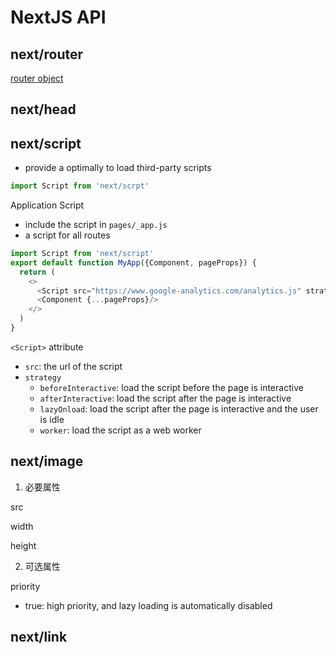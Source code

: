 # NextJS API

## next/router

[router object](nextjs-router.md)

## next/head

## next/script

- provide a optimally to load third-party scripts

```js
import Script from 'next/scrpt'
```

Application Script

- include the script in `pages/_app.js`
- a script for all routes


```js
import Script from 'next/script'
export default function MyApp({Component, pageProps}) {
  return (
    <>
      <Script src="https://www.google-analytics.com/analytics.js" strategy="lazyOnload"/>
      <Component {...pageProps}/>
    </>
  )
}
```

`<Script>` attribute

- `src`: the url of the script
- `strategy`
  - `beforeInteractive`: load the script before the page is interactive
  - `afterInteractive`: load the script after the page is interactive
  - `lazyOnload`: load the script after the page is interactive and the user is idle
  - `worker`: load the script as a web worker

## next/image

1. 必要属性

src

width

height

2. 可选属性

priority

- true: high priority, and lazy loading is automatically disabled

## next/link


